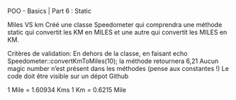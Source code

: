 POO - Basics | Part 6 : Static

Miles VS km
Créé une classe Speedometer qui comprendra une méthode static qui convertit les KM en MILES et une autre qui convertit les MILES en KM.

Critères de validation:
En dehors de la classe, en faisant echo Speedometer::convertKmToMiles(10); la méthode retournera 6,21
Aucun magic number n’est présent dans les méthodes (pense aux constantes !)
Le code doit être visible sur un dépot Github


1 Mile = 1.60934 Kms
1 Km = 0.6215 Mile
